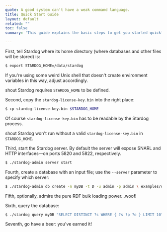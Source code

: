 ```yaml
---
quote: A good system can't have a weak command language.
title: Quick Start Guide
layout: default
related: ""
toc: false
summary: 'This guide explains the basic steps to get you started quickly with Stardog on a Unix machine. We test every Stardog release extensively with various flavors of Linux and OS X. Please report a bug if you find issues on other platforms.'

---
```


First, tell Stardog where its home directory (where databases and other
files will be stored) is:

```bash
$ export STARDOG_HOME=/data/stardog
```

If you're using some weird Unix shell that doesn't create environment variables in this way, adjust accordingly.

<t>shout</t> Stardog requires `STARDOG_HOME` to be defined.

Second, copy the `stardog-license-key.bin` into the right place:

```bash
$ cp stardog-license-key.bin $STARDOG_HOME
```

Of course `stardog-license-key.bin` has to be readable by the Stardog
process. 

<t>shout</t> Stardog won't run without a valid `stardog-license-key.bin` in `STARDOG_HOME`.

Third, start the Stardog server. By default the server will expose SNARL
and HTTP interfaces—on ports 5820 and 5822, respectively.

```bash
$ ./stardog-admin server start
```

Fourth, create a database with an input file; use the `--server`
parameter to specify which server:

```bash
$ ./stardog-admin db create -n myDB -t D -u admin -p admin \ examples/data/University0_0.owl
```

Fifth, optionally, admire the pure RDF bulk loading power...woof!

Sixth, query the database:

```bash
$ ./stardog query myDB "SELECT DISTINCT ?s WHERE { ?s ?p ?o } LIMIT 10"
```

Seventh, go have a beer: you've earned it!